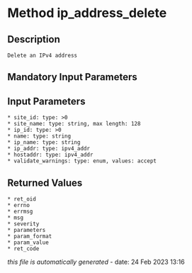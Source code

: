 # Method ip_address_delete

## Description
	Delete an IPv4 address

## Mandatory Input Parameters

## Input Parameters
	* site_id: type: >0
	* site_name: type: string, max length: 128
	* ip_id: type: >0
	* name: type: string
	* ip_name: type: string
	* ip_addr: type: ipv4_addr
	* hostaddr: type: ipv4_addr
	* validate_warnings: type: enum, values: accept

## Returned Values
	* ret_oid
	* errno
	* errmsg
	* msg
	* severity
	* parameters
	* param_format
	* param_value
	* ret_code


*this file is automatically generated* - date: 24 Feb 2023 13:16